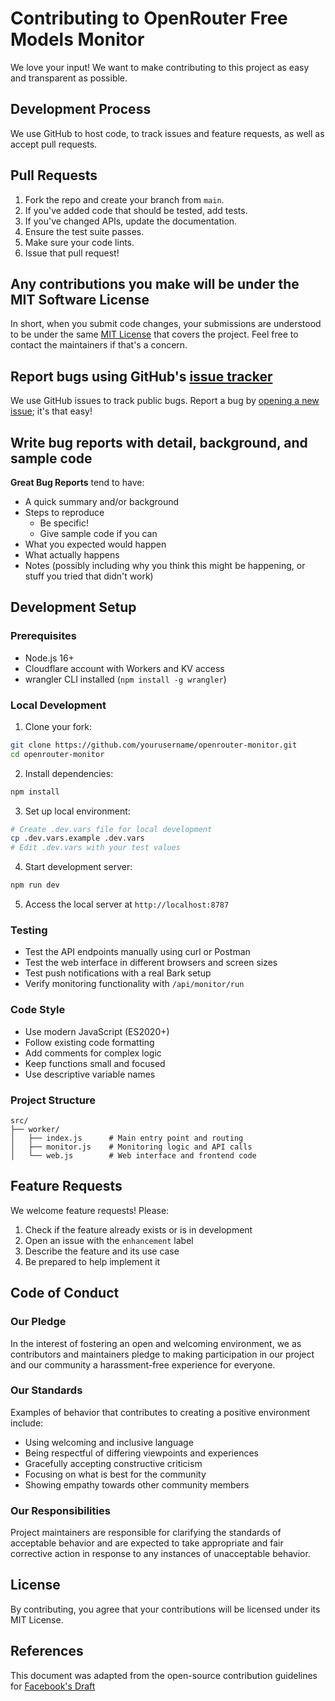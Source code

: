 # Contributing to OpenRouter Free Models Monitor

We love your input! We want to make contributing to this project as easy and transparent as possible.

## Development Process

We use GitHub to host code, to track issues and feature requests, as well as accept pull requests.

## Pull Requests

1. Fork the repo and create your branch from `main`.
2. If you've added code that should be tested, add tests.
3. If you've changed APIs, update the documentation.
4. Ensure the test suite passes.
5. Make sure your code lints.
6. Issue that pull request!

## Any contributions you make will be under the MIT Software License

In short, when you submit code changes, your submissions are understood to be under the same [MIT License](http://choosealicense.com/licenses/mit/) that covers the project. Feel free to contact the maintainers if that's a concern.

## Report bugs using GitHub's [issue tracker](https://github.com/yourusername/openrouter-monitor/issues)

We use GitHub issues to track public bugs. Report a bug by [opening a new issue](https://github.com/yourusername/openrouter-monitor/issues/new); it's that easy!

## Write bug reports with detail, background, and sample code

**Great Bug Reports** tend to have:

- A quick summary and/or background
- Steps to reproduce
  - Be specific!
  - Give sample code if you can
- What you expected would happen
- What actually happens
- Notes (possibly including why you think this might be happening, or stuff you tried that didn't work)

## Development Setup

### Prerequisites

- Node.js 16+
- Cloudflare account with Workers and KV access
- wrangler CLI installed (`npm install -g wrangler`)

### Local Development

1. Clone your fork:
```bash
git clone https://github.com/yourusername/openrouter-monitor.git
cd openrouter-monitor
```

2. Install dependencies:
```bash
npm install
```

3. Set up local environment:
```bash
# Create .dev.vars file for local development
cp .dev.vars.example .dev.vars
# Edit .dev.vars with your test values
```

4. Start development server:
```bash
npm run dev
```

5. Access the local server at `http://localhost:8787`

### Testing

- Test the API endpoints manually using curl or Postman
- Test the web interface in different browsers and screen sizes
- Test push notifications with a real Bark setup
- Verify monitoring functionality with `/api/monitor/run`

### Code Style

- Use modern JavaScript (ES2020+)
- Follow existing code formatting
- Add comments for complex logic
- Keep functions small and focused
- Use descriptive variable names

### Project Structure

```
src/
├── worker/
│   ├── index.js      # Main entry point and routing
│   ├── monitor.js    # Monitoring logic and API calls
│   └── web.js        # Web interface and frontend code
```

## Feature Requests

We welcome feature requests! Please:

1. Check if the feature already exists or is in development
2. Open an issue with the `enhancement` label
3. Describe the feature and its use case
4. Be prepared to help implement it

## Code of Conduct

### Our Pledge

In the interest of fostering an open and welcoming environment, we as contributors and maintainers pledge to making participation in our project and our community a harassment-free experience for everyone.

### Our Standards

Examples of behavior that contributes to creating a positive environment include:

- Using welcoming and inclusive language
- Being respectful of differing viewpoints and experiences
- Gracefully accepting constructive criticism
- Focusing on what is best for the community
- Showing empathy towards other community members

### Our Responsibilities

Project maintainers are responsible for clarifying the standards of acceptable behavior and are expected to take appropriate and fair corrective action in response to any instances of unacceptable behavior.

## License

By contributing, you agree that your contributions will be licensed under its MIT License.

## References

This document was adapted from the open-source contribution guidelines for [Facebook's Draft](https://github.com/facebook/draft-js/blob/main/CONTRIBUTING.md)
